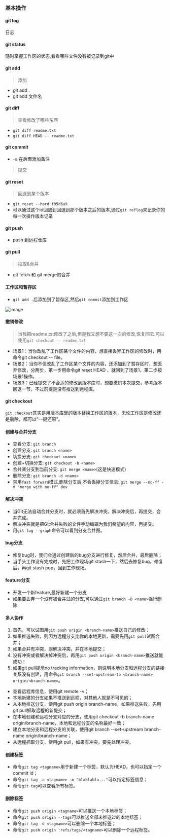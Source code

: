 
### 基本操作

#### git log

日志

#### git status 

随时掌握工作区的状态,看看哪些文件没有被记录到git中

#### git add
> 添加

- git add .
- git add 文件名

#### git diff

> 查看修改了哪些东西

- `git diff readme.txt`
- `git diff HEAD -- readme.txt `

#### git commit 

- `-m` 在后面添加备注

> 提交

#### git reset

> 回退到某个版本

- `git reset --hard f05d6a9`
- 可以通过这个id回退到回退到那个版本之后的版本,通过`git reflog`来记录你的每一次操作版本记录

#### git push

- push 到远程仓库

#### git pull

> 拉取&合并

- git fetch 和 git merge的合并

#### 工作区和暂存区

- `git add .`后添加到了暂存区,然后`git commit`添加到工作区

![image](D6E3A29C9C5B4D8EB3FB6E39BB93BBA0)

#### 撤销修改

> 当我把readme.txt修改了之后,但是我又想不要这一次的修改,恢复回去.可以使用`git checkout -- readme.txt`


- 场景1：当你改乱了工作区某个文件的内容，想直接丢弃工作区的修改时，用命令git checkout -- file。
- 场景2：当你不但改乱了工作区某个文件的内容，还添加到了暂存区时，想丢弃修改，分两步，第一步用命令git reset HEAD <file>，就回到了场景1，第二步按场景1操作。
- 场景3：已经提交了不合适的修改到版本库时，想要撤销本次提交，参考版本回退一节，不过前提是没有推送到远程库。

#### git checkout

`git checkout`其实是用版本库里的版本替换工作区的版本，无论工作区是修改还是删除，都可以“一键还原”。

#### 创建与合并分支

- 查看分支: `git branch`
- 创建分支: `git branch <name>`
- 切换分支: `git checkout <name>`
- 创建+切换分支: `git checkout -b <name>`
- 合并某分支到当前分支: `git merge <name>`(这是快速模式)
- 删除分支: `git branch -d <name>`
- 禁用`fast forward`模式,删除分支后,不会丢掉分支信息: `git merge --no-ff -m "merge with no-ff" dev`

#### 解决冲突

- 当Git无法自动合并分支时，就必须首先解决冲突。解决冲突后，再提交，合并完成。
- 解决冲突就是把Git合并失败的文件手动编辑为我们希望的内容，再提交。
- 用`git log --graph`命令可以看到分支合并图。

#### bug分支

- 修复bug时，我们会通过创建新的bug分支进行修复，然后合并，最后删除；
- 当手头工作没有完成时，先把工作现场git stash一下，然后去修复bug，修复后，再git stash pop，回到工作现场。

#### feature分支

- 开发一个新feature,最好新建一个分支
- 如果要丢弃一个没有被合并过的分支,可以通过`git branch -D <name>`强行删除

#### 多人协作

1. 首先，可以试图用`git push origin <branch-name>`推送自己的修改；
1. 如果推送失败，则因为远程分支比你的本地更新，需要先用`git pull`试图合并；
1. 如果合并有冲突，则解决冲突，并在本地提交；
1. 没有冲突或者解决掉冲突后，再用`git push origin <branch-name>`推送就能成功！
1. 如果git pull提示no tracking information，则说明本地分支和远程分支的链接关系没有创建，用命令`git branch --set-upstream-to <branch-name> origin/<branch-name>`。

- 查看远程库信息，使用git remote -v；
- 本地新建的分支如果不推送到远程，对其他人就是不可见的；
- 从本地推送分支，使用git push origin branch-name，如果推送失败，先用git pull抓取远程的新提交；
- 在本地创建和远程分支对应的分支，使用git checkout -b branch-name origin/branch-name，本地和远程分支的名称最好一致；
- 建立本地分支和远程分支的关联，使用git branch --set-upstream branch-name origin/branch-name；
- 从远程抓取分支，使用git pull，如果有冲突，要先处理冲突。

#### 创建标签

- 命令`git tag <tagname>`用于新建一个标签，默认为HEAD，也可以指定一个commit id；
- 命令`git tag -a <tagname> -m "blablabla..."`可以指定标签信息；
- 命令`git tag`可以查看所有标签。

#### 删除标签

- 命令`git push origin <tagname>`可以推送一个本地标签；
- 命令`git push origin --tags`可以推送全部未推送过的本地标签；
- 命令`git tag -d <tagname>`可以删除一个本地标签；
- 命令`git push origin :refs/tags/<tagname>`可以删除一个远程标签。